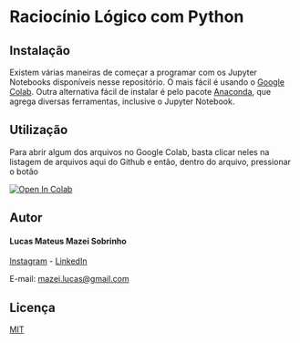 # Raciocínio Lógico com Python

## Instalação

Existem várias maneiras de começar a programar com os Jupyter Notebooks disponíveis nesse repositório. O mais fácil é usando o [Google Colab](colab.research.google.com). Outra alternativa fácil de instalar é pelo pacote [Anaconda](anaconda.com/), que agrega diversas ferramentas, inclusive o Jupyter Notebook.

## Utilização

Para abrir algum dos arquivos no Google Colab, basta clicar neles na listagem de arquivos aqui do Github e então, dentro do arquivo, pressionar o botão

[![Open In Colab](https://colab.research.google.com/assets/colab-badge.svg)](https://colab.research.google.com/github/LucasMazei/raciocinio_logico/)

## Autor

#### Lucas Mateus Mazei Sobrinho

[Instagram](instagram.com/mazei_lucas/) -
[LinkedIn](https://www.linkedin.com/in/LucasMateusMazeiSobrinho/)

E-mail: mazei.lucas@gmail.com

## Licença

[MIT](https://choosealicense.com/licenses/mit/)
